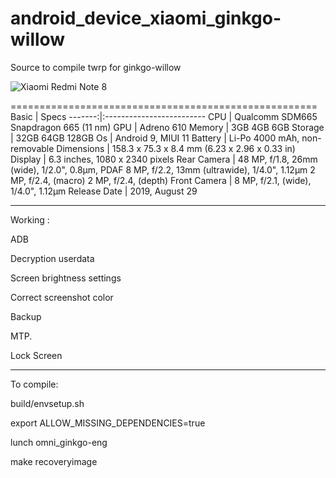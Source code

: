 # android_device_xiaomi_ginkgo-willow
Source to compile twrp for ginkgo-willow

![Xiaomi Redmi Note 8](https://fdn2.gsmarena.com/vv/pics/xiaomi/xiaomi-redmi-note-8-1.jpg "Xiaomi Redmi Note 8")

=====================================================
Basic   | Specs
-------:|:-------------------------
CPU     | Qualcomm SDM665 Snapdragon 665 (11 nm)
GPU     | Adreno 610
Memory  |  3GB 4GB 6GB
Storage | 32GB 64GB 128GB
Os      | Android 9, MIUI 11
Battery | Li-Po 4000 mAh, non-removable
Dimensions | 158.3 x 75.3 x 8.4 mm (6.23 x 2.96 x 0.33 in)
Display |  6.3 inches, 1080 x 2340 pixels
Rear Camera  | 48 MP, f/1.8, 26mm (wide), 1/2.0", 0.8µm, PDAF 8 MP, f/2.2, 13mm (ultrawide), 1/4.0", 1.12µm 2 MP, f/2.4, (macro) 2 MP, f/2.4, (depth)
Front Camera | 8 MP, f/2.1, (wide), 1/4.0", 1.12µm
Release Date |  2019, August 29

------------------------------------
Working :                           
                                    
ADB                                           

Decryption userdata                 

Screen brightness settings

Correct screenshot color

Backup

MTP.

Lock Screen


-------------------------------------
To compile:

build/envsetup.sh

export ALLOW_MISSING_DEPENDENCIES=true

lunch omni_ginkgo-eng

make recoveryimage
